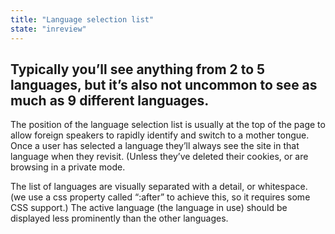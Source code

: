 ```yaml
---
title: "Language selection list"
state: "inreview"
---
```


Typically you’ll see anything from 2 to 5 languages,
but it’s also not uncommon to see as much as 9 different languages.
--

The position of the language selection list is usually at the top of the page to
allow foreign speakers  to rapidly identify and switch to a mother tongue.
Once a user has selected a language they’ll always see the site in that language
when they revisit. (Unless they’ve deleted their cookies, or are browsing in a private mode.


The list of languages are visually separated with a detail, or whitespace. (we use a css property called “:after” to achieve this, so it requires some CSS support.)
The active language (the language in use) should be displayed less prominently than the other languages.

